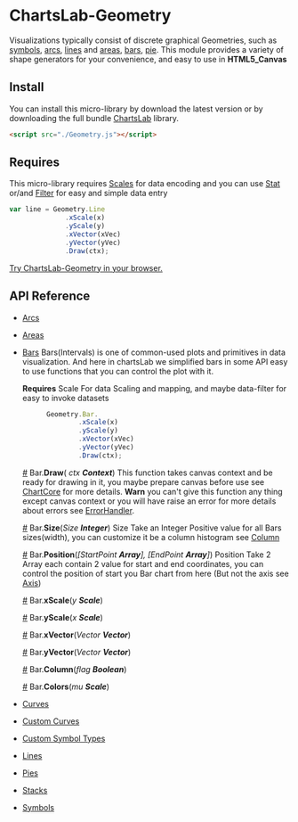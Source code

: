 # ChartsLab-Geometry

Visualizations typically consist of discrete graphical Geometries, such as [symbols](#symbols), [arcs](#arcs), [lines](#lines) and [areas](#areas), [bars](#bar), [pie](#pie). This module provides a variety of shape generators for your convenience, and easy to use in **HTML5_Canvas**

## Install
You can install this micro-library by download the latest version or by downloading the full bundle [ChartsLab](https://github.com/ChartsLab/) library.

```html
<script src="./Geometry.js"></script>
```

## Requires
This micro-library requires [Scales](https://github.com/ChartsLab/) for data encoding and you can use [Stat](https://github.com/ChartsLab/) or/and [Filter](https://github.com/ChartsLab/) for easy and simple data entry


```js
var line = Geometry.Line
              .xScale(x)
              .yScale(y)
              .xVector(xVec)
              .yVector(yVec)
              .Draw(ctx);
```

[Try ChartsLab-Geometry in your browser.](https://github.com/ChartsLab/)

## API Reference

* [Arcs](#arcs)
* [Areas](#areas)
* [Bars](#bars)
  Bars(Intervals) is one of common-used plots and primitives in data visualization. And here in chartsLab we simplified bars in some API easy to use functions that you can control the plot with it.

  **Requires** Scale For data Scaling and mapping, and maybe data-filter for easy to invoke datasets

  ```js
        Geometry.Bar.
                .xScale(x)
                .yScale(y)
                .xVector(xVec)
                .yVector(yVec)
                .Draw(ctx);
  ```

  <a name="Draw" href="#draw">#</a> Bar.<b>Draw</b>(<i> ctx **Context**</i>)
      This function takes canvas context and be ready for drawing in it, you maybe prepare canvas before use see [ChartCore](https://github.com/ChartsLab/) for more details. **Warn** you can't give this function any thing except canvas context or you will have raise an error for more details about errors see [ErrorHandler](https://github.com/ChartsLab/).
    
  <a name="Size" href="#size">#</a> Bar.<b>Size</b>(<i>Size **Integer**</i>)
      Size Take an Integer Positive value for all Bars sizes(width), you can customize it be a column histogram see [Column](#column)
  
  <a name="Position" href="#position">#</a> Bar.<b>Position</b>(<i>[StartPoint **Array**], [EndPoint **Array**]</i>)
      Position Take 2 Array each contain 2 value for start and end coordinates, you can control the position of start you Bar chart from here (But not the axis see [Axis](https://github.com/ChartsLab/ChartsLab-Axis/))
  
  <a name="xScale" href="#xscale">#</a> Bar.<b>xScale</b>(<i>y **Scale**</i>)

  <a name="yScale" href="#yscale">#</a> Bar.<b>yScale</b>(<i>x **Scale**</i>)

  <a name="xVector" href="#xvector">#</a> Bar.<b>xVector</b>(<i>Vector **Vector**</i>)

  <a name="yVector" href="#yvector">#</a> Bar.<b>yVector</b>(<i>Vector **Vector**</i>)
  
  <a name="Column" href="#column">#</a> Bar.<b>Column</b>(<i>flag **Boolean**</i>)

  <a name="Colors" href="#colors">#</a> Bar.<b>Colors</b>(<i>mu **Scale**</i>)
  
  
* [Curves](#curves)
* [Custom Curves](#custom-curves)
* [Custom Symbol Types](#custom-symbol-types)
* [Lines](#lines)
* [Pies](#pies)
* [Stacks](#stacks)
* [Symbols](#symbols)
